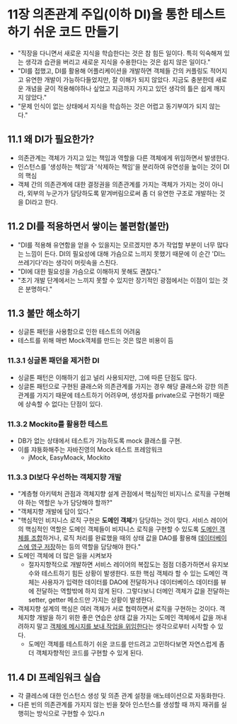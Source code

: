 # 11장 의존관계 주입(이하 DI)을 통한 테스트하기 쉬운 코드 만들기
- "직장을 다니면서 새로운 지식을 학습한다는 것은 참 힘든 일이다. 특히 익숙해져 있는 생각과 습관을 버리고 새로운 지식을 수용한다는 것은 쉽지 않은 일이다."
- "DI를 접했고, DI를 활용해 어플리케이션을 개발하면 객체들 간의 커플링도 적어지고 유연한 개발이 가능하다들었지만, 잘 이해가 되지 않았다. 지금도 충분한데 새로운 개념을 굳이 적용해야하나 싶었고 지금까지 가지고 있던 생각의 틀은 쉽게 깨지지 않았다."
- "문제 인식이 없는 상태에서 지식을 학습하는 것은 어렵고 동기부여가 되지 않는다."

## 11.1 왜 DI가 필요한가?
- 의존관계는 객체가 가지고 있는 책임과 역할을 다른 객체에게 위임하면서 발생한다.
- 인스턴스를 '생성하는 책임'과 '삭제하는 책임'을 분리하여 유연성을 높이는 것이 DI의 핵심
- 객체 간의 의존관계에 대한 결정권을 의존관계를 가지는 객체가 가지는 것이 아니라, 외부의 누군가가 담당하도록 맡겨버림으로써 좀 더 유연한 구조로 개발하는 것을 DI라고 한다.

## 11.2 DI를 적용하면서 쌓이는 불편함(불만)
- "DI를 적용해 유연함을 얻을 수 있을지는 모르겠지만 추가 작업할 부분이 너무 많다는 느낌이 든다. DI의 필요성에 대해 가슴으로 느끼지 못했기 때문에 이 순간 'DI느 쓰레기다'라는 생각이 머릿속을 스친다.
- "DI에 대한 필요성을 가슴으로 이해하지 못해도 괜찮다."
- "초기 개발 단계에서는 느끼지 못할 수 있지만 장기적인 광점에서는 이점이 있는 것은 분명하다."

## 11.3 불만 해소하기
- 싱글톤 패턴을 사용함으로 인한 테스트의 어려움
- 테스트를 위해 매번 Mock객체를 만드는 것은 많은 비용이 듬

### 11.3.1 싱글톤 패던을 제거한 DI
- 싱글톤 패턴은 이해하기 쉽고 널리 사용되지만, 그에 따른 단점도 많다.
- 싱글톤 패턴으로 구현된 클래스와 의존관계를 가지는 경우 해당 클래스와 강한 의존관계를 가지기 때문에 테스트하기 어려우며, 생성자를 private으로 구현하기 때문에 상속할 수 없다는 단점이 있다.

### 11.3.2 Mockito를 활용한 테스트
- DB가 없는 상태에서 테스트가 가능하도록 mock 클래스를 구현.
- 이를 쟈둉화해주는 자바진영의 Mock 테스트 프레암워크
    - jMock, EasyMoack, Mockito

### 11.3.3 DI보다 우선하는 객체지향 개발
- "계층형 아키텍처 관점과 객체지향 설계 관점에서 핵심적인 비지니스 로직을 구현해야 하는 역할은 누가 담당해야 할까?"
- "객체지향 개발에 답이 있다."
- "핵심적인 비지니스 로직 구현은 **도메인 객체**가 담당하는 것이 맞다. 서비스 레이어의 핵심적인 역할은 도메인 객체들이 비지니스 로직을 구현할 수 있도록 <u>도메인 객체를 조합</u>하거나, 로직 처리를 완료했을 때의 상태 값을 DAO를 활용해 <u>데이터베이스에 영구 저장</u>하는 등의 역할을 담당해야 한다."
- 도메인 객체에 더 많은 일을 시켜보자
    - 절자지향적으로 개발하면 서비스 레이어의 복잡도는 점점 더증가하면서 유지보수와 테스트하기 힘든 상황이 발생한다. 또한 핵심 객체라 할 수 있는 도메인 객체는 사용자가 입력한 데이터를 DAO에 전달하거나 데이터베이스 데이터를 뷰에 전달하는 역할밖에 하지 않게 된다. 그렇다보니 더메인 객체가 값을 전달하는 setter, getter 메소드만 가지는 상황이 발생한다.
- 객체지향 설계의 핵심은 여러 객체가 서로 협력하면서 로직을 구현하는 것이다. 객체지향 개발을 하기 위한 좋은 연습은 상태 값을 가지는 도메인 객체에서 값을 꺼내려하지 말고 <u>객체에 메시지를 보내 작업을 위임한다</u>는 생각으로부터 시작할 수 있다.
    - 도메인 객체를 테스트하기 쉬운 코드를 만드려고 고민하다보면 자연스럽게 좀 더 객체자향적인 코드를 구현할 수 있게 된다.

## 11.4 DI 프레임워크 실습
- 각 클레스에 대한 인스턴스 생성 및 의존 관계 설정을 애노테이션으로 자동화한다.
- 다른 빈의 의존관계를 가지지 않는 빈을 찾아 인스턴스를 생성할 때 까지 재귀를 실행히는 방식으로 구현할 수 있다.n